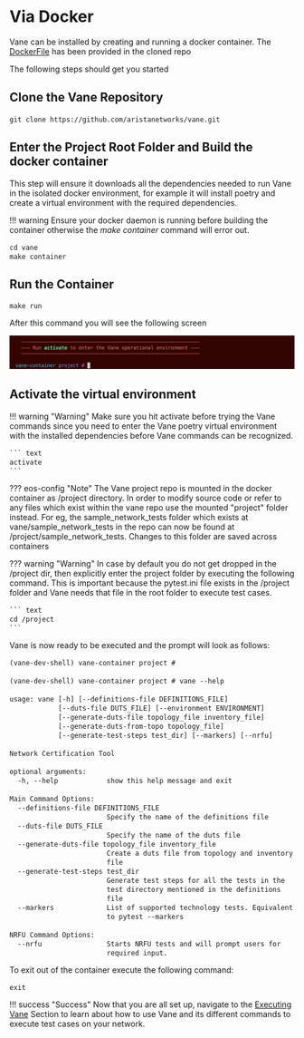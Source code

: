 # Via Docker

Vane can be installed by creating and running a docker container.
The [DockerFile](https://github.com/aristanetworks/vane/blob/develop/Dockerfile)
has been provided in the cloned repo

The following steps should get you started

## Clone the Vane Repository

``` text
git clone https://github.com/aristanetworks/vane.git
```

## Enter the Project Root Folder and Build the docker container

This step will ensure it downloads all the dependencies needed to
run Vane in the isolated docker environment, for example it will install
poetry and create a virtual environment with the required dependencies.

!!! warning
    Ensure your docker daemon is running before building the container
    otherwise the *make container* command will error out.

``` text
cd vane
make container
```

## Run the Container

``` text
make run
```

After this command you will see the following screen

![Screenshot](../images/activate_vane.png)

## Activate the virtual environment

!!! warning "Warning"
    Make sure you hit activate before trying the Vane commands
    since you need to enter the Vane poetry virtual environment
    with the installed dependencies before Vane commands can be recognized.

    ``` text
    activate
    ```

??? eos-config "Note"
    The Vane project repo is mounted in the docker container as /project directory.
    In order to modify source code or refer to any files which exist within the
    vane repo use the mounted "project" folder instead.
    For eg, the sample_network_tests folder which exists at vane/sample_network_tests
    in the repo can now be found at /project/sample_network_tests.
    Changes to this folder are saved across containers

??? warning "Warning"
    In case by default you do not get dropped in the /project dir,
    then explicitly enter the project folder by executing the following command.
    This is important because the pytest.ini file exists in the /project folder
    and Vane needs that file in the root folder to execute test cases.

    ``` text
    cd /project
    ```

Vane is now ready to be executed and the prompt will look as follows:

``` none
(vane-dev-shell) vane-container project #

(vane-dev-shell) vane-container project # vane --help

usage: vane [-h] [--definitions-file DEFINITIONS_FILE]
            [--duts-file DUTS_FILE] [--environment ENVIRONMENT]
            [--generate-duts-file topology_file inventory_file]
            [--generate-duts-from-topo topology_file]
            [--generate-test-steps test_dir] [--markers] [--nrfu]

Network Certification Tool

optional arguments:
  -h, --help            show this help message and exit

Main Command Options:
  --definitions-file DEFINITIONS_FILE
                        Specify the name of the definitions file
  --duts-file DUTS_FILE
                        Specify the name of the duts file
  --generate-duts-file topology_file inventory_file
                        Create a duts file from topology and inventory
                        file
  --generate-test-steps test_dir
                        Generate test steps for all the tests in the
                        test directory mentioned in the definitions
                        file
  --markers             List of supported technology tests. Equivalent
                        to pytest --markers

NRFU Command Options:
  --nrfu                Starts NRFU tests and will prompt users for
                        required input.
```

To exit out of the container execute the following command:

``` text
exit
```

!!! success "Success"
    Now that you are all set up, navigate to the
    [Executing Vane](../executing_vane/executing_vane.md)
    Section to learn about how to use Vane and its different commands
    to execute test cases on your network.
